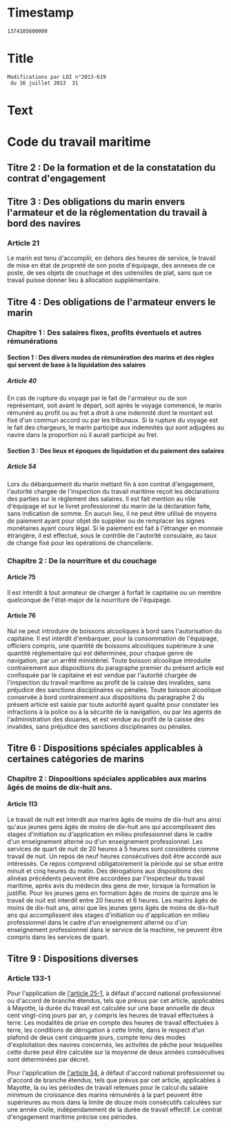 # Timestamp
```
1374105600000
```

# Title
```
Modifications par LOI n°2013-619
 du 16 juillet 2013  31
```

# Text
# Code du travail maritime
## Titre 2 : De la formation et de la constatation du contrat d'engagement
## Titre 3 : Des obligations du marin envers l'armateur et de la réglementation du travail à bord des navires
### Article 21
Le marin est tenu d'accomplir, en dehors des heures de service, le travail de mise en état de propreté de son poste d'équipage, des annexes de ce poste, de ses objets de couchage et des ustensiles de plat, sans que ce travail puisse donner lieu à allocation supplémentaire.


## Titre 4 : Des obligations de l'armateur envers le marin
### Chapitre 1 : Des salaires fixes, profits éventuels et autres rémunérations
#### Section 1 : Des divers modes de rémunération des marins et des règles qui servent de base à la liquidation des salaires
##### Article 40
En cas de rupture du voyage par le fait de l'armateur ou de son représentant, soit avant le départ, soit après le voyage commencé, le marin rémunéré au profit ou au fret a droit à une indemnité dont le montant est fixé d'un commun accord ou par les tribunaux.    Si la rupture du voyage est le fait des chargeurs, le marin participe aux indemnités qui sont adjugées au navire dans la proportion où il aurait participé au fret.


#### Section 3 : Des lieux et époques de liquidation et du paiement des salaires
##### Article 54
Lors du débarquement du marin mettant fin à son contrat d'engagement, l'autorité chargée de l'inspection du travail maritime reçoit les déclarations des parties sur le règlement des salaires. Il est fait mention au rôle d'équipage et sur le livret professionnel du marin de la déclaration faite, sans indication de somme.   En aucun lieu, il ne peut être utilisé de moyens de paiement ayant pour objet de suppléer ou de remplacer les signes monétaires ayant cours légal. Si le paiement est fait à l'étranger en monnaie étrangère, il est effectué, sous le contrôle de l'autorité consulaire, au taux de change fixé pour les opérations de chancellerie.


### Chapitre 2 : De la nourriture et du couchage
#### Article 75
Il est interdit à tout armateur de charger à forfait le capitaine ou un membre quelconque de l'état-major de la nourriture de l'équipage.


#### Article 76
Nul ne peut introduire de boissons alcooliques à bord sans l'autorisation du capitaine.    Il est interdit d'embarquer, pour la consommation de l'équipage, officiers compris, une quantité de boissons alcooliques supérieure à une quantité réglementaire qui est déterminée, pour chaque genre de navigation, par un arrêté ministériel.   Toute boisson alcoolique introduite contrairement aux dispositions du paragraphe premier du présent article est confisquée par le capitaine et est vendue par l'autorité chargée de l'inspection du travail maritime au profit de la caisse des invalides, sans préjudice des sanctions disciplinaires ou pénales.   Toute boisson alcoolique conservée à bord contrairement aux dispositions du paragraphe 2 du présent article est saisie par toute autorité ayant qualité pour constater les infractions à la police ou à la sécurité de la navigation, ou par les agents de l'administration des douanes, et est vendue au profit de la caisse des invalides, sans préjudice des sanctions disciplinaires ou pénales.


## Titre 6 : Dispositions spéciales applicables à certaines catégories de marins
### Chapitre 2 : Dispositions spéciales applicables aux marins âgés de moins de dix-huit ans.
#### Article 113
Le travail de nuit est interdit aux marins âgés de moins de dix-huit ans ainsi qu'aux jeunes gens âgés de moins de dix-huit ans qui accomplissent des stages d'initiation ou d'application en milieu professionnel dans le cadre d'un enseignement alterné ou d'un enseignement professionnel. Les services de quart de nuit de 20 heures à 5 heures sont considérés comme travail de nuit.   Un repos de neuf heures consécutives doit être accordé aux intéressés. Ce repos comprend obligatoirement la période qui se situe entre minuit et cinq heures du matin.   Des dérogations aux dispositions des alinéas précédents peuvent être accordées par l'inspecteur du travail maritime, après avis du médecin des gens de mer, lorsque la formation le justifie.   Pour les jeunes gens en formation âgés de moins de quinze ans le travail de nuit est interdit entre 20 heures et 6 heures.   Les marins âgés de moins de dix-huit ans, ainsi que les jeunes gens âgés de moins de dix-huit ans qui accomplissent des stages d'initiation ou d'application en milieu professionnel dans le cadre d'un enseignement alterné ou d'un enseignement professionnel dans le service de la machine, ne peuvent être compris dans les services de quart.


## Titre 9 : Dispositions diverses
### Article 133-1
<p>Pour l'application de <a href='#article-25-1'>l'article 25-1</a>, à défaut d'accord national professionnel ou d'accord de branche étendus, tels que prévus par cet article, applicables à Mayotte, la durée du travail est calculée sur une base annuelle de deux cent vingt-cinq jours par an, y compris les heures de travail effectuées à terre. Les modalités de prise en compte des heures de travail effectuées à terre, les conditions de dérogation à cette limite, dans le respect d'un plafond de deux cent cinquante jours, compte tenu des modes d'exploitation des navires concernés, les activités de pêche pour lesquelles cette durée peut être calculée sur la moyenne de deux années consécutives sont déterminées par décret. </p><p>Pour l'application de <a href='#article-34'>l'article 34,</a> à défaut d'accord national professionnel ou d'accord de branche étendus, tels que prévus par cet article, applicables à Mayotte, la ou les périodes de travail retenues pour le calcul du salaire minimum de croissance des marins rémunérés à la part peuvent être supérieures au mois dans la limite de douze mois consécutifs calculées sur une année civile, indépendamment de la durée de travail effectif. Le contrat d'engagement maritime précise ces périodes.</p>
